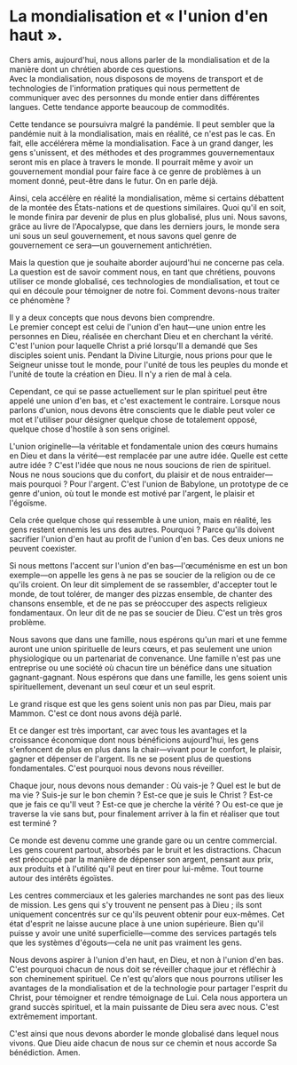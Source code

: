 # La mondialisation et « l'union d'en haut ».  

Chers amis, aujourd'hui, nous allons parler de la mondialisation et de la manière dont un chrétien aborde ces questions.  
Avec la mondialisation, nous disposons de moyens de transport et de technologies de l'information pratiques qui nous permettent de communiquer avec des personnes du monde entier dans différentes langues. Cette tendance apporte beaucoup de commodités.  

Cette tendance se poursuivra malgré la pandémie. Il peut sembler que la pandémie nuit à la mondialisation, mais en réalité, ce n'est pas le cas. En fait, elle accélérera même la mondialisation. Face à un grand danger, les gens s'unissent, et des méthodes et des programmes gouvernementaux seront mis en place à travers le monde. Il pourrait même y avoir un gouvernement mondial pour faire face à ce genre de problèmes à un moment donné, peut-être dans le futur. On en parle déjà.  

Ainsi, cela accélère en réalité la mondialisation, même si certains débattent de la montée des États-nations et de questions similaires. Quoi qu'il en soit, le monde finira par devenir de plus en plus globalisé, plus uni. Nous savons, grâce au livre de l'Apocalypse, que dans les derniers jours, le monde sera uni sous un seul gouvernement, et nous savons quel genre de gouvernement ce sera—un gouvernement antichrétien.  

Mais la question que je souhaite aborder aujourd'hui ne concerne pas cela. La question est de savoir comment nous, en tant que chrétiens, pouvons utiliser ce monde globalisé, ces technologies de mondialisation, et tout ce qui en découle pour témoigner de notre foi. Comment devons-nous traiter ce phénomène ?  

Il y a deux concepts que nous devons bien comprendre.  
Le premier concept est celui de l'union d'en haut—une union entre les personnes en Dieu, réalisée en cherchant Dieu et en cherchant la vérité. C'est l'union pour laquelle Christ a prié lorsqu'Il a demandé que Ses disciples soient unis. Pendant la Divine Liturgie, nous prions pour que le Seigneur unisse tout le monde, pour l'unité de tous les peuples du monde et l'unité de toute la création en Dieu. Il n'y a rien de mal à cela.  

Cependant, ce qui se passe actuellement sur le plan spirituel peut être appelé une union d'en bas, et c'est exactement le contraire. Lorsque nous parlons d'union, nous devons être conscients que le diable peut voler ce mot et l'utiliser pour désigner quelque chose de totalement opposé, quelque chose d'hostile à son sens originel.  

L'union originelle—la véritable et fondamentale union des cœurs humains en Dieu et dans la vérité—est remplacée par une autre idée. Quelle est cette autre idée ? C'est l'idée que nous ne nous soucions de rien de spirituel. Nous ne nous soucions que du confort, du plaisir et de nous entraider—mais pourquoi ? Pour l'argent. C'est l'union de Babylone, un prototype de ce genre d'union, où tout le monde est motivé par l'argent, le plaisir et l'égoïsme.  

Cela crée quelque chose qui ressemble à une union, mais en réalité, les gens restent ennemis les uns des autres. Pourquoi ? Parce qu'ils doivent sacrifier l'union d'en haut au profit de l'union d'en bas. Ces deux unions ne peuvent coexister.  

Si nous mettons l'accent sur l'union d'en bas—l'œcuménisme en est un bon exemple—on appelle les gens à ne pas se soucier de la religion ou de ce qu'ils croient. On leur dit simplement de se rassembler, d'accepter tout le monde, de tout tolérer, de manger des pizzas ensemble, de chanter des chansons ensemble, et de ne pas se préoccuper des aspects religieux fondamentaux. On leur dit de ne pas se soucier de Dieu. C'est un très gros problème.  

Nous savons que dans une famille, nous espérons qu'un mari et une femme auront une union spirituelle de leurs cœurs, et pas seulement une union physiologique ou un partenariat de convenance. Une famille n'est pas une entreprise ou une société où chacun tire un bénéfice dans une situation gagnant-gagnant. Nous espérons que dans une famille, les gens soient unis spirituellement, devenant un seul cœur et un seul esprit.  

Le grand risque est que les gens soient unis non pas par Dieu, mais par Mammon. C'est ce dont nous avons déjà parlé.  

Et ce danger est très important, car avec tous les avantages et la croissance économique dont nous bénéficions aujourd'hui, les gens s'enfoncent de plus en plus dans la chair—vivant pour le confort, le plaisir, gagner et dépenser de l'argent. Ils ne se posent plus de questions fondamentales. C'est pourquoi nous devons nous réveiller.  

Chaque jour, nous devons nous demander : Où vais-je ? Quel est le but de ma vie ? Suis-je sur le bon chemin ? Est-ce que je suis le Christ ? Est-ce que je fais ce qu'Il veut ? Est-ce que je cherche la vérité ? Ou est-ce que je traverse la vie sans but, pour finalement arriver à la fin et réaliser que tout est terminé ?  

Ce monde est devenu comme une grande gare ou un centre commercial. Les gens courent partout, absorbés par le bruit et les distractions. Chacun est préoccupé par la manière de dépenser son argent, pensant aux prix, aux produits et à l'utilité qu'il peut en tirer pour lui-même. Tout tourne autour des intérêts égoïstes.  

Les centres commerciaux et les galeries marchandes ne sont pas des lieux de mission. Les gens qui s'y trouvent ne pensent pas à Dieu ; ils sont uniquement concentrés sur ce qu'ils peuvent obtenir pour eux-mêmes. Cet état d'esprit ne laisse aucune place à une union supérieure. Bien qu'il puisse y avoir une unité superficielle—comme des services partagés tels que les systèmes d'égouts—cela ne unit pas vraiment les gens.  

Nous devons aspirer à l'union d'en haut, en Dieu, et non à l'union d'en bas. C'est pourquoi chacun de nous doit se réveiller chaque jour et réfléchir à son cheminement spirituel. Ce n'est qu'alors que nous pourrons utiliser les avantages de la mondialisation et de la technologie pour partager l'esprit du Christ, pour témoigner et rendre témoignage de Lui. Cela nous apportera un grand succès spirituel, et la main puissante de Dieu sera avec nous. C'est extrêmement important.  

C'est ainsi que nous devons aborder le monde globalisé dans lequel nous vivons. Que Dieu aide chacun de nous sur ce chemin et nous accorde Sa bénédiction. Amen.

